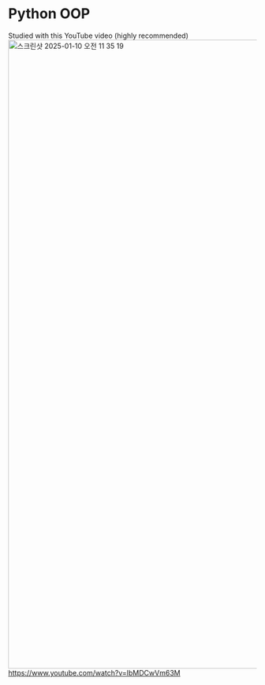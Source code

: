 # Python OOP
Studied with this YouTube video (highly recommended)       
<img width="1275" alt="스크린샷 2025-01-10 오전 11 35 19" src="https://github.com/user-attachments/assets/41dc3c32-8a1a-4da3-84d1-b8b923804f7d" />    
https://www.youtube.com/watch?v=IbMDCwVm63M   
